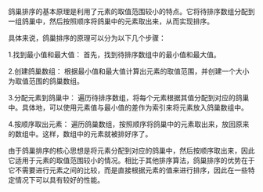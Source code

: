 鸽巢排序的基本原理是利用了元素的取值范围较小的特点。它将待排序数组分配到一组鸽巢中，然后按照顺序将鸽巢中的元素取出来，从而实现排序。

具体来说，鸽巢排序的原理可以分为以下几个步骤：

1.找到最小值和最大值： 首先，找到待排序数组中的最小值和最大值。

2.创建鸽巢数组： 根据最小值和最大值计算出元素的取值范围，并创建一个大小为取值范围的鸽巢数组。

3.分配元素到鸽巢中： 遍历待排序数组，将每个元素根据其值分配到对应的鸽巢中。具体地，可以使用元素值与最小值的差作为索引来将元素放入鸽巢数组中。

4.按顺序取出元素： 遍历鸽巢数组，按照顺序将鸽巢中的元素取出来，放回原来的数组中。这样，数组中的元素就被排好序了。

由于鸽巢排序的核心思想是将元素分配到对应的鸽巢中，然后按顺序取出来，因此它适用于元素的取值范围较小的情况。相比于其他排序算法，鸽巢排序的优势在于它不需要进行元素之间的比较，而是直接根据元素的值来进行排序，因此在一些特定情况下可以具有较好的性能。